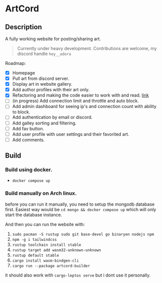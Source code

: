 # ArtCord

## Description
A fully working website for posting/sharing art. 

> Currently under heavy development. Contributions are welcome, my discord handle `hey__adora`

Roadmap:

- [x] Homepage
- [x] Pull art from discord server.
- [x] Display art in website gallery.
- [x] Add author profiles with their art only.
- [x] Refactoring and making the code easier to work with and read. [link](https://github.com/hey-adora/artcord/issues/1)
- [ ] (in progress) Add connection limit and throttle and auto block.
- [ ] Add admin dashboard for seeing ip's and connection count with ability to block.
- [ ] Add authentication by email or discord.
- [ ] Add galley sorting and filtering.
- [ ] Add fav button.
- [ ] Add user profile with user settings and their favorited art.
- [ ] Add comments.

## Build

### Build using docker.

- `docker compose up`

### Build manually on Arch linux.

before you can run it manually, you need to setup the mongodb database first. Easiest way would be `cd mongo && docker compose up` which will only start the database instance.

And then you can run the website with:

1. `sudo pacman -S rustup sudo git base-devel go binaryen nodejs npm`
2. `npm -g i tailwindcss`
3. `rustup toolchain install stable`
4. `rustup target add wasm32-unknown-unknown`
5. `rustup default stable`
6. `cargo install wasm-bindgen-cli`
7. `cargo run --package artcord-builder`

it should also work with `cargo-leptos serve` but i dont use it personally.